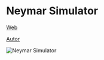 # Neymar Simulator

[Web](https://vivirenremoto.github.io/neymar_simulator/)

[Autor](https://twitter.com/vivirenremoto)

![Neymar Simulator](https://vivirenremoto.github.io/neymar_simulator/social2.png)
